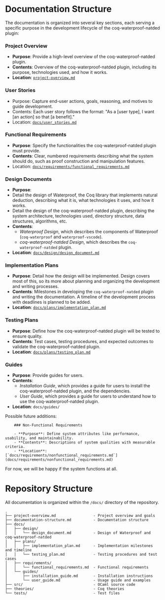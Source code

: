 # Documentation Structure

The documentation is organized into several key sections, each serving a specific purpose in the development lifecycle of the coq-waterproof-natded plugin:

### Project Overview

- **Purpose**: Provide a high-level overview of the coq-waterproof-natded plugin.
- **Contents**: Overview of the coq-waterproof-natded plugin, including its purpose, technologies used, and how it works.
- **Location**: [`project-overview.md`](project-overview.md)

### User Stories

- Purpose: Capture end-user actions, goals, reasoning, and motives to guide development.
- Contents: Each user story follows the format: "As a [user type], I want [an action] so that [a benefit]."
- Location: [`docs/user_stories.md`](docs/user_stories.md)

### Functional Requirements

- **Purpose**: Specify the functionalities the coq-waterproof-natded plugin must provide.
- **Contents**: Clear, numbered requirements describing what the system should do, such as proof construction and manipulation features.
- Location: [`docs/requirements/functional_requirements.md`](docs/requirements/functional_requirements.md)

### Design Documents

- **Purpose**:
 - Detail the design of Waterproof, the Coq library that implements natural deduction, describing what it is, what technologies it uses, and how it works.
 - Detail the design of the coq-waterproof-natded plugin, describing the system architecture, technologies used, directory structure, data structures, algorithms, etc.
- **Contents**:
  - *Waterproof Design*, which describes the components of Waterproof (`coq-waterproof` and `waterproof-vscode`).
  - *coq-waterproof-natded Design*, which describes the `coq-waterproof-natded` plugin.
- **Location**: [`docs/design/design_document.md`](docs/design/design_document.md)

### Implementation Plans

- **Purpose**: Detail how the design will be implemented. Design covers most of this, so its more about planning and organizing the development and writing processes.
- **Contents**: Milestones in developing the `coq-waterproof-natded` plugin and writing the documentation. A timeline of the development process with deadlines is planned to be added.
- **Location**: [`docs/plans/implementation_plan.md`](docs/plans/implementation_plan.md)

### Testing Plans

- **Purpose**: Define how the coq-waterproof-natded plugin will be tested to ensure quality.
- **Contents**: Test cases, testing procedures, and expected outcomes to validate the coq-waterproof-natded plugin.
- **Location**: [`docs/plans/testing_plan.md`](docs/plans/testing_plan.md)

### Guides

- **Purpose**: Provide guides for users.
- **Contents**:
  - *Installation Guide*, which provides a guide for users to install the coq-waterproof-natded plugin, and the dependencies.
  - *User Guide*, which provides a guide for users to understand how to use the coq-waterproof-natded plugin.
- **Location**: `docs/guides/`

Possible future additions:
```
    ### Non-Functional Requirements

    - **Purpose**: Define system attributes like performance, usability, and maintainability.
    - **Contents**: Descriptions of system qualities with measurable criteria.
    - **Location**: [`docs/requirements/nonfunctional_requirements.md`](docs/requirements/nonfunctional_requirements.md)
```
For now, we will be happy if the system functions at all.

# Repository Structure

All documentation is organized within the `/docs/` directory of the repository. 
```
.
├── project-overview.md                 - Project overview and goals
├── documentation-structure.md          - Documentation structure
├── docs/
│   ├── design/
│   │   └── design_document.md          - Design of Waterproof and coq-waterproof-natded
│   ├── plans/
│   │   ├── implementation_plan.md      - Implementation milestones and timeline
│   │   └── testing_plan.md             - Testing procedures and test cases
│   ├── requirements/
│   │   └── functional_requirements.md  - Functional requirements
│   └── guides/
│       ├── installation_guide.md       - Installation instructions
│       └── user_guide.md               - Usage guide and examples
├── src/                                - OCaml source code
├── theories/                           - Coq theories
└── tests/                              - Test files
```
